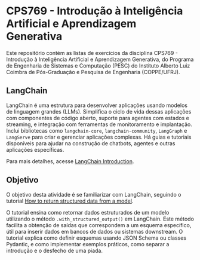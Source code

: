 # CPS769 - Introdução à Inteligência Artificial e Aprendizagem Generativa

Este repositório contém as listas de exercícios da disciplina CPS769 - Introdução à Inteligência Artificial e Aprendizagem Generativa, do Programa de Engenharia de Sistemas e Computação (PESC) do Instituto Alberto Luiz Coimbra de Pós-Graduação e Pesquisa de Engenharia (COPPE/UFRJ).

## LangChain

LangChain é uma estrutura para desenvolver aplicações usando modelos de linguagem grandes (LLMs). Simplifica o ciclo de vida dessas aplicações com componentes de código aberto, suporte para agentes com estados e streaming, e integração com ferramentas de monitoramento e implantação. Inclui bibliotecas como `langchain-core`, `langchain-community`, `LangGraph` e `LangServe` para criar e gerenciar aplicações complexas. Há guias e tutoriais disponíveis para ajudar na construção de chatbots, agentes e outras aplicações específicas.

Para mais detalhes, acesse [LangChain Introduction](https://python.langchain.com/v0.2/docs/introduction/).

## Objetivo

O objetivo desta atividade é se familiarizar com LangChain, seguindo o tutorial [How to return structured data from a model](https://python.langchain.com/v0.2/docs/how_to/structured_output/).

O tutorial ensina como retornar dados estruturados de um modelo utilizando o método `.with_structured_output()` em LangChain. Este método facilita a obtenção de saídas que correspondem a um esquema específico, útil para inserir dados em bancos de dados ou sistemas downstream. O tutorial explica como definir esquemas usando JSON Schema ou classes Pydantic, e como implementar exemplos práticos, como separar a introdução e o desfecho de uma piada.

